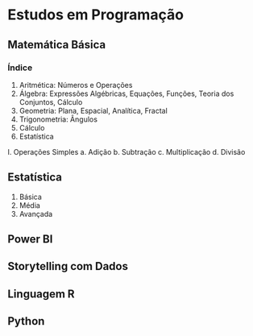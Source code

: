 # Estudos em Programação

## Matemática Básica

### Índice
1. Aritmética: Números e Operações
3. Álgebra: Expressões Algébricas, Equações, Funções, Teoria dos Conjuntos, Cálculo
4. Geometria: Plana, Espacial, Analítica, Fractal
5. Trigonometria: Ângulos
6. Cálculo
7. Estatística

I. Operações Simples
a. Adição
b. Subtração
c. Multiplicação
d. Divisão

## Estatística
1. Básica
2. Média
3. Avançada

## Power BI

## Storytelling com Dados

## Linguagem R

## Python
